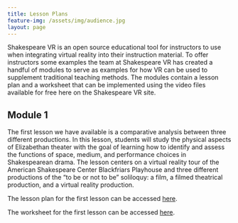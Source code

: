 ```yaml
---
title: Lesson Plans
feature-img: /assets/img/audience.jpg
layout: page
---
```

Shakespeare VR is an open source educational tool for instructors to use when integrating virtual reality into their instruction material. To offer instructors some examples the team at Shakespeare VR has created a handful of modules to serve as examples for how VR can be used to supplement traditional teaching methods. The modules contain a lesson plan and a worksheet that can be implemented using the video files available for free here on the Shakespeare VR site.

## Module 1

The first lesson we have available is a comparative analysis between three different productions. In this lesson, students will study the physical aspects of Elizabethan theater with the goal of learning how to identify and assess the functions of space, medium, and performance choices in Shakespearean drama. The lesson centers on a virtual reality tour of the American Shakespeare Center Blackfriars Playhouse and three different productions of the “to be or not to be” soliloquy: a film, a filmed theatrical production, and a virtual reality production. 

The lesson plan for the first lesson can be accessed [here](/assets/img/shx-vr_lessonPlan_1.1.pdf).

The worksheet for the first lesson can be accessed [here](/assets/img/lessonworksheet1.1.pdf).
